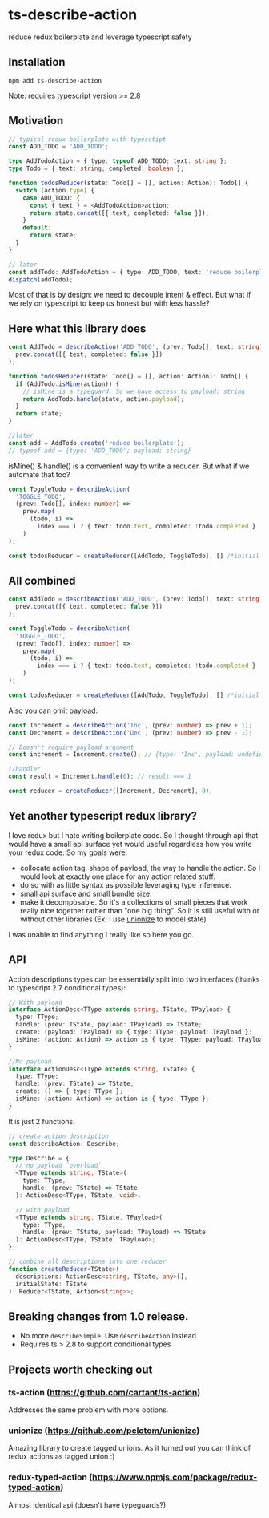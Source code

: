 # ts-describe-action

reduce redux boilerplate and leverage typescript safety

## Installation

```
npm add ts-describe-action
```

Note: requires typescript version >= 2.8

## Motivation

```typescript
// typical redux boilerplate with typesctipt
const ADD_TODO = 'ADD_TODO';

type AddTodoAction = { type: typeof ADD_TODO; text: string };
type Todo = { text: string; completed: boolean };

function todosReducer(state: Todo[] = [], action: Action): Todo[] {
  switch (action.type) {
    case ADD_TODO: {
      const { text } = <AddTodoAction>action;
      return state.concat([{ text, completed: false }]);
    }
    default:
      return state;
  }
}

// later
const addTodo: AddTodoAction = { type: ADD_TODO, text: 'reduce boilerplate' };
dispatch(addTodo);
```

Most of that is by design: we need to decouple intent & effect. But what if we rely on typescript to keep us honest but with less hassle?

## Here what this library does

```typescript
const AddTodo = describeAction('ADD_TODO', (prev: Todo[], text: string) =>
  prev.concat([{ text, completed: false }])
);

function todosReducer(state: Todo[] = [], action: Action): Todo[] {
  if (AddTodo.isMine(action)) {
    // isMine is a typeguard. So we have access to payload: string
    return AddTodo.handle(state, action.payload);
  }
  return state;
}

//later
const add = AddTodo.create('reduce boilerplate');
// typeof add = {type: 'ADD_TODO'; payload: string}
```

isMine() & handle() is a convenient way to write a reducer. But what if we automate that too?

```typescript
const ToggleTodo = describeAction(
  'TOGGLE_TODO',
  (prev: Todo[], index: number) =>
    prev.map(
      (todo, i) =>
        index === i ? { text: todo.text, completed: !todo.completed } : todo
    )
);

const todosReducer = createReducer([AddTodo, ToggleTodo], [] /*initial state*/);
```

## All combined

```typescript
const AddTodo = describeAction('ADD_TODO', (prev: Todo[], text: string) =>
  prev.concat([{ text, completed: false }])
);

const ToggleTodo = describeAction(
  'TOGGLE_TODO',
  (prev: Todo[], index: number) =>
    prev.map(
      (todo, i) =>
        index === i ? { text: todo.text, completed: !todo.completed } : todo
    )
);

const todosReducer = createReducer([AddTodo, ToggleTodo], [] /*initial state*/);
```

Also you can omit payload:

```typescript
const Increment = describeAction('Inc', (prev: number) => prev + 1);
const Decrement = describeAction('Dec', (prev: number) => prev - 1);

// Doesn't require payload argument
const increment = Increment.create(); // {type: 'Inc', payload: undefined}

//handler
const result = Increment.handle(0); // result === 1

const reducer = createReducer([Increment, Decrement], 0);
```

## Yet another typescript redux library?

I love redux but I hate writing boilerplate code. So I thought through api that would have a small api surface yet would useful regardless how you write your redux code. So my goals were:

- collocate action tag, shape of payload, the way to handle the action. So I would look at exactly one place for any action related stuff.
- do so with as little syntax as possible leveraging type inference.
- small api surface and small bundle size.
- make it decomposable. So it's a collections of small pieces that work really nice together rather than "one big thing". So it is still useful with or without other libraries (Ex: I use [unionize](https://github.com/pelotom/unionize) to model state)

I was unable to find anything I really like so here you go.

## API

Action descriptions types can be essentially split into two interfaces (thanks to typescript 2.7 conditional types):

```typescript
// With payload
interface ActionDesc<TType extends string, TState, TPayload> {
  type: TType;
  handle: (prev: TState, payload: TPayload) => TState;
  create: (payload: TPayload) => { type: TType; payload: TPayload };
  isMine: (action: Action) => action is { type: TType; payload: TPayload };
}

//No payload
interface ActionDesc<TType extends string, TState> {
  type: TType;
  handle: (prev: TState) => TState;
  create: () => { type: TType };
  isMine: (action: Action) => action is { type: TType };
}
```

It is just 2 functions:

```typescript
// create action description
const describeAction: Describe;

type Describe = {
  // no payload `overload`
  <TType extends string, TState>(
    type: TType,
    handle: (prev: TState) => TState
  ): ActionDesc<TType, TState, void>;

  // with payload
  <TType extends string, TState, TPayload>(
    type: TType,
    handle: (prev: TState, payload: TPayload) => TState
  ): ActionDesc<TType, TState, TPayload>;
};

// combine all descriptions into one reducer
function createReducer<TState>(
  descriptions: ActionDesc<string, TState, any>[],
  initialState: TState
): Reducer<TState, Action<string>>;
```

## Breaking changes from 1.0 release.

- No more `describeSimple`. Use `describeAction` instead
- Requires ts > 2.8 to support conditional types

## Projects worth checking out

### ts-action (https://github.com/cartant/ts-action)

Addresses the same problem with more options.

### unionize (https://github.com/pelotom/unionize)

Amazing library to create tagged unions. As it turned out you can think of redux actions as tagged union :)

### redux-typed-action (https://www.npmjs.com/package/redux-typed-action)

Almost identical api (doesn't have typeguards?)
